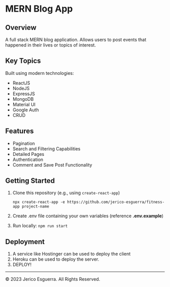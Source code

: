 
# MERN Blog App

## Overview
A full stack MERN blog application. Allows users to post events that happened in their lives or topics of interest.

## Key Topics
Built using modern technologies:

* ReactJS
* NodeJS
* ExpressJS
* MongoDB
* Material UI
* Google Auth
* CRUD

## Features
* Pagination
* Search and Filtering Capabilities
* Detailed Pages
* Authentication
* Comment and Save Post Functionality

## Getting Started

1. Clone this repository (e.g., using `create-react-app`)

	`npx create-react-app -e https://github.com/jerico-esguerra/fitness-app project-name`

2. Create .env file containing your own variables (reference **.env.example**)
3. Run locally: `npm run start`

## Deployment

1. A service like Hostinger can be used to deploy the client
2. Heroku can be used to deploy the server.
3. DEPLOY!

- - -
© 2023 Jerico Esguerra. All Rights Reserved.
